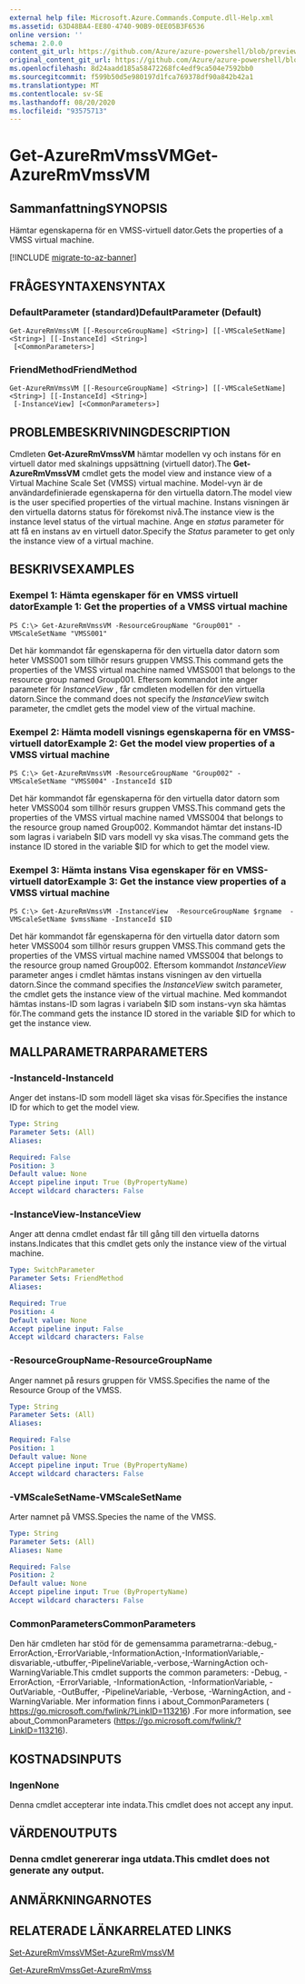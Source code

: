 ```yaml
---
external help file: Microsoft.Azure.Commands.Compute.dll-Help.xml
ms.assetid: 63D48BA4-EE80-4740-90B9-0EE05B3F6536
online version: ''
schema: 2.0.0
content_git_url: https://github.com/Azure/azure-powershell/blob/preview/src/ResourceManager/Compute/Stack/Commands.Compute/help/Get-AzureRmVmssVM.md
original_content_git_url: https://github.com/Azure/azure-powershell/blob/preview/src/ResourceManager/Compute/Stack/Commands.Compute/help/Get-AzureRmVmssVM.md
ms.openlocfilehash: 8d24aadd185a58472268fc4edf9ca504e7592bb0
ms.sourcegitcommit: f599b50d5e980197d1fca769378df90a842b42a1
ms.translationtype: MT
ms.contentlocale: sv-SE
ms.lasthandoff: 08/20/2020
ms.locfileid: "93575713"
---
```

# <span data-ttu-id="1c583-101">Get-AzureRmVmssVM</span><span class="sxs-lookup"><span data-stu-id="1c583-101">Get-AzureRmVmssVM</span></span>

## <span data-ttu-id="1c583-102">Sammanfattning</span><span class="sxs-lookup"><span data-stu-id="1c583-102">SYNOPSIS</span></span>
<span data-ttu-id="1c583-103">Hämtar egenskaperna för en VMSS-virtuell dator.</span><span class="sxs-lookup"><span data-stu-id="1c583-103">Gets the properties of a VMSS virtual machine.</span></span>

[!INCLUDE [migrate-to-az-banner](../../includes/migrate-to-az-banner.md)]

## <span data-ttu-id="1c583-104">FRÅGESYNTAXEN</span><span class="sxs-lookup"><span data-stu-id="1c583-104">SYNTAX</span></span>

### <span data-ttu-id="1c583-105">DefaultParameter (standard)</span><span class="sxs-lookup"><span data-stu-id="1c583-105">DefaultParameter (Default)</span></span>
```
Get-AzureRmVmssVM [[-ResourceGroupName] <String>] [[-VMScaleSetName] <String>] [[-InstanceId] <String>]
 [<CommonParameters>]
```

### <span data-ttu-id="1c583-106">FriendMethod</span><span class="sxs-lookup"><span data-stu-id="1c583-106">FriendMethod</span></span>
```
Get-AzureRmVmssVM [[-ResourceGroupName] <String>] [[-VMScaleSetName] <String>] [[-InstanceId] <String>]
 [-InstanceView] [<CommonParameters>]
```

## <span data-ttu-id="1c583-107">PROBLEMBESKRIVNING</span><span class="sxs-lookup"><span data-stu-id="1c583-107">DESCRIPTION</span></span>
<span data-ttu-id="1c583-108">Cmdleten **Get-AzureRmVmssVM** hämtar modellen vy och instans för en virtuell dator med skalnings uppsättning (virtuell dator).</span><span class="sxs-lookup"><span data-stu-id="1c583-108">The **Get-AzureRmVmssVM** cmdlet gets the model view and instance view of a Virtual Machine Scale Set (VMSS) virtual machine.</span></span>
<span data-ttu-id="1c583-109">Model-vyn är de användardefinierade egenskaperna för den virtuella datorn.</span><span class="sxs-lookup"><span data-stu-id="1c583-109">The model view is the user specified properties of the virtual machine.</span></span>
<span data-ttu-id="1c583-110">Instans visningen är den virtuella datorns status för förekomst nivå.</span><span class="sxs-lookup"><span data-stu-id="1c583-110">The instance view is the instance level status of the virtual machine.</span></span>
<span data-ttu-id="1c583-111">Ange en *status* parameter för att få en instans av en virtuell dator.</span><span class="sxs-lookup"><span data-stu-id="1c583-111">Specify the *Status* parameter to get only the instance view of a virtual machine.</span></span>

## <span data-ttu-id="1c583-112">BESKRIVS</span><span class="sxs-lookup"><span data-stu-id="1c583-112">EXAMPLES</span></span>

### <span data-ttu-id="1c583-113">Exempel 1: Hämta egenskaper för en VMSS virtuell dator</span><span class="sxs-lookup"><span data-stu-id="1c583-113">Example 1: Get the properties of a VMSS virtual machine</span></span>
```
PS C:\> Get-AzureRmVmssVM -ResourceGroupName "Group001" -VMScaleSetName "VMSS001"
```

<span data-ttu-id="1c583-114">Det här kommandot får egenskaperna för den virtuella dator datorn som heter VMSS001 som tillhör resurs gruppen VMSS.</span><span class="sxs-lookup"><span data-stu-id="1c583-114">This command gets the properties of the VMSS virtual machine named VMSS001 that belongs to the resource group named Group001.</span></span>
<span data-ttu-id="1c583-115">Eftersom kommandot inte anger parameter för *InstanceView* , får cmdleten modellen för den virtuella datorn.</span><span class="sxs-lookup"><span data-stu-id="1c583-115">Since the command does not specify the *InstanceView* switch parameter, the cmdlet gets the model view of the virtual machine.</span></span>

### <span data-ttu-id="1c583-116">Exempel 2: Hämta modell visnings egenskaperna för en VMSS-virtuell dator</span><span class="sxs-lookup"><span data-stu-id="1c583-116">Example 2: Get the model view properties of a VMSS virtual machine</span></span>
```
PS C:\> Get-AzureRmVmssVM -ResourceGroupName "Group002" -VMScaleSetName "VMSS004" -InstanceId $ID
```

<span data-ttu-id="1c583-117">Det här kommandot får egenskaperna för den virtuella dator datorn som heter VMSS004 som tillhör resurs gruppen VMSS.</span><span class="sxs-lookup"><span data-stu-id="1c583-117">This command gets the properties of the VMSS virtual machine named VMSS004 that belongs to the resource group named Group002.</span></span>
<span data-ttu-id="1c583-118">Kommandot hämtar det instans-ID som lagras i variabeln $ID vars modell vy ska visas.</span><span class="sxs-lookup"><span data-stu-id="1c583-118">The command gets the instance ID stored in the variable $ID for which to get the model view.</span></span>

### <span data-ttu-id="1c583-119">Exempel 3: Hämta instans Visa egenskaper för en VMSS-virtuell dator</span><span class="sxs-lookup"><span data-stu-id="1c583-119">Example 3: Get the instance view properties of a VMSS virtual machine</span></span>
```
PS C:\> Get-AzureRmVmssVM -InstanceView  -ResourceGroupName $rgname  -VMScaleSetName $vmssName -InstanceId $ID
```

<span data-ttu-id="1c583-120">Det här kommandot får egenskaperna för den virtuella dator datorn som heter VMSS004 som tillhör resurs gruppen VMSS.</span><span class="sxs-lookup"><span data-stu-id="1c583-120">This command gets the properties of the VMSS virtual machine named VMSS004 that belongs to the resource group named Group002.</span></span>
<span data-ttu-id="1c583-121">Eftersom kommandot *InstanceView* parameter anges i cmdlet hämtas instans visningen av den virtuella datorn.</span><span class="sxs-lookup"><span data-stu-id="1c583-121">Since the command specifies the *InstanceView* switch parameter, the cmdlet gets the instance view of the virtual machine.</span></span>
<span data-ttu-id="1c583-122">Med kommandot hämtas instans-ID som lagras i variabeln $ID som instans-vyn ska hämtas för.</span><span class="sxs-lookup"><span data-stu-id="1c583-122">The command gets the instance ID stored in the variable $ID for which to get the instance view.</span></span>

## <span data-ttu-id="1c583-123">MALLPARAMETRAR</span><span class="sxs-lookup"><span data-stu-id="1c583-123">PARAMETERS</span></span>

### <span data-ttu-id="1c583-124">-InstanceId</span><span class="sxs-lookup"><span data-stu-id="1c583-124">-InstanceId</span></span>
<span data-ttu-id="1c583-125">Anger det instans-ID som modell läget ska visas för.</span><span class="sxs-lookup"><span data-stu-id="1c583-125">Specifies the instance ID for which to get the model view.</span></span>

```yaml
Type: String
Parameter Sets: (All)
Aliases: 

Required: False
Position: 3
Default value: None
Accept pipeline input: True (ByPropertyName)
Accept wildcard characters: False
```

### <span data-ttu-id="1c583-126">-InstanceView</span><span class="sxs-lookup"><span data-stu-id="1c583-126">-InstanceView</span></span>
<span data-ttu-id="1c583-127">Anger att denna cmdlet endast får till gång till den virtuella datorns instans.</span><span class="sxs-lookup"><span data-stu-id="1c583-127">Indicates that this cmdlet gets only the instance view of the virtual machine.</span></span>

```yaml
Type: SwitchParameter
Parameter Sets: FriendMethod
Aliases: 

Required: True
Position: 4
Default value: None
Accept pipeline input: False
Accept wildcard characters: False
```

### <span data-ttu-id="1c583-128">-ResourceGroupName</span><span class="sxs-lookup"><span data-stu-id="1c583-128">-ResourceGroupName</span></span>
<span data-ttu-id="1c583-129">Anger namnet på resurs gruppen för VMSS.</span><span class="sxs-lookup"><span data-stu-id="1c583-129">Specifies the name of the Resource Group of the VMSS.</span></span>

```yaml
Type: String
Parameter Sets: (All)
Aliases: 

Required: False
Position: 1
Default value: None
Accept pipeline input: True (ByPropertyName)
Accept wildcard characters: False
```

### <span data-ttu-id="1c583-130">-VMScaleSetName</span><span class="sxs-lookup"><span data-stu-id="1c583-130">-VMScaleSetName</span></span>
<span data-ttu-id="1c583-131">Arter namnet på VMSS.</span><span class="sxs-lookup"><span data-stu-id="1c583-131">Species the name of the VMSS.</span></span>

```yaml
Type: String
Parameter Sets: (All)
Aliases: Name

Required: False
Position: 2
Default value: None
Accept pipeline input: True (ByPropertyName)
Accept wildcard characters: False
```

### <span data-ttu-id="1c583-132">CommonParameters</span><span class="sxs-lookup"><span data-stu-id="1c583-132">CommonParameters</span></span>
<span data-ttu-id="1c583-133">Den här cmdleten har stöd för de gemensamma parametrarna:-debug,-ErrorAction,-ErrorVariable,-InformationAction,-InformationVariable,-disvariable,-utbuffer,-PipelineVariable,-verbose,-WarningAction och-WarningVariable.</span><span class="sxs-lookup"><span data-stu-id="1c583-133">This cmdlet supports the common parameters: -Debug, -ErrorAction, -ErrorVariable, -InformationAction, -InformationVariable, -OutVariable, -OutBuffer, -PipelineVariable, -Verbose, -WarningAction, and -WarningVariable.</span></span> <span data-ttu-id="1c583-134">Mer information finns i about_CommonParameters ( https://go.microsoft.com/fwlink/?LinkID=113216) .</span><span class="sxs-lookup"><span data-stu-id="1c583-134">For more information, see about_CommonParameters (https://go.microsoft.com/fwlink/?LinkID=113216).</span></span>

## <span data-ttu-id="1c583-135">KOSTNADS</span><span class="sxs-lookup"><span data-stu-id="1c583-135">INPUTS</span></span>

### <span data-ttu-id="1c583-136">Ingen</span><span class="sxs-lookup"><span data-stu-id="1c583-136">None</span></span>
<span data-ttu-id="1c583-137">Denna cmdlet accepterar inte indata.</span><span class="sxs-lookup"><span data-stu-id="1c583-137">This cmdlet does not accept any input.</span></span>

## <span data-ttu-id="1c583-138">VÄRDEN</span><span class="sxs-lookup"><span data-stu-id="1c583-138">OUTPUTS</span></span>

### <span data-ttu-id="1c583-139">Denna cmdlet genererar inga utdata.</span><span class="sxs-lookup"><span data-stu-id="1c583-139">This cmdlet does not generate any output.</span></span>

## <span data-ttu-id="1c583-140">ANMÄRKNINGAR</span><span class="sxs-lookup"><span data-stu-id="1c583-140">NOTES</span></span>

## <span data-ttu-id="1c583-141">RELATERADE LÄNKAR</span><span class="sxs-lookup"><span data-stu-id="1c583-141">RELATED LINKS</span></span>

[<span data-ttu-id="1c583-142">Set-AzureRmVmssVM</span><span class="sxs-lookup"><span data-stu-id="1c583-142">Set-AzureRmVmssVM</span></span>](./Set-AzureRmVmssVM.md)

[<span data-ttu-id="1c583-143">Get-AzureRmVmss</span><span class="sxs-lookup"><span data-stu-id="1c583-143">Get-AzureRmVmss</span></span>](./Get-AzureRmVmss.md)


